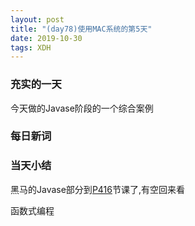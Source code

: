```yaml
---  
layout: post  
title: "(day78)使用MAC系统的第5天"   
date: 2019-10-30
tags: XDH    
---  
```


### 充实的一天
今天做的Javase阶段的一个综合案例
### 每日新词

### 当天小结
黑马的Javase部分到[P416](https://www.bilibili.com/video/av62541169/?p=416)节课了,有空回来看

函数式编程